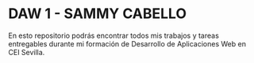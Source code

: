 # DAW 1 - SAMMY CABELLO 
En esto repositorio podrás encontrar todos mis trabajos y tareas entregables durante mi formación de Desarrollo de Aplicaciones Web en CEI Sevilla.
